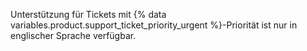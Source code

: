 Unterstützung für Tickets mit {% data variables.product.support_ticket_priority_urgent %}-Priorität ist nur in englischer Sprache verfügbar.
